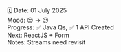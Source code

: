 🗓️ Date: 01 July 2025  
Mood: 😌 -> 😕  
Progress: ✅ Java Qs, ✅ 1 API Created  
Next: ReactJS + Form  
Notes: Streams need revisit  
